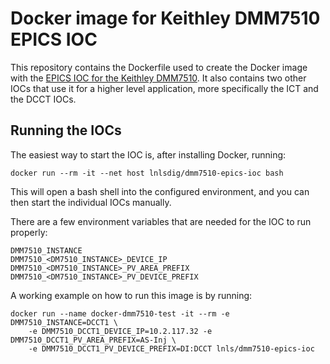 # Docker image for Keithley DMM7510 EPICS IOC

This repository contains the Dockerfile used to create the Docker image with the
[EPICS IOC for the Keithley DMM7510](https://github.com/lnls-dig/dmm7510-epics-ioc).
It also contains two other IOCs that use it for a higher level application, more
specifically the ICT and the DCCT IOCs.

## Running the IOCs

The easiest way to start the IOC is, after installing Docker, running:

    docker run --rm -it --net host lnlsdig/dmm7510-epics-ioc bash

This will open a bash shell into the configured environment, and you can then
start the individual IOCs manually.

There are a few environment variables that are needed for the IOC to run properly:

    DMM7510_INSTANCE
    DMM7510_<DM7510_INSTANCE>_DEVICE_IP
    DMM7510_<DM7510_INSTANCE>_PV_AREA_PREFIX
    DMM7510_<DM7510_INSTANCE>_PV_DEVICE_PREFIX

A working example on how to run this image is by running:

    docker run --name docker-dmm7510-test -it --rm -e DMM7510_INSTANCE=DCCT1 \
        -e DMM7510_DCCT1_DEVICE_IP=10.2.117.32 -e DMM7510_DCCT1_PV_AREA_PREFIX=AS-Inj \
        -e DMM7510_DCCT1_PV_DEVICE_PREFIX=DI:DCCT lnls/dmm7510-epics-ioc
